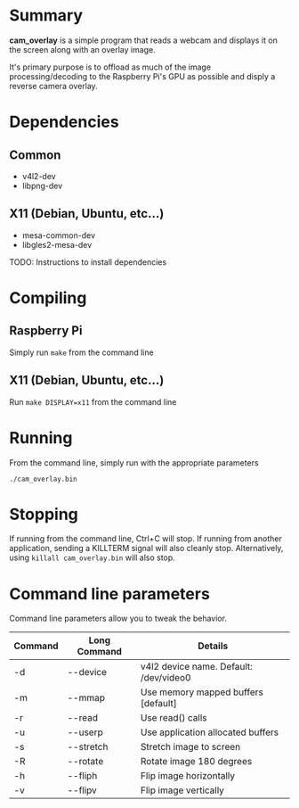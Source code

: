 # Summary
**cam_overlay** is a simple program that reads a webcam and displays it on the screen along with an overlay image.

It's primary purpose is to offload as much of the image processing/decoding to the Raspberry Pi's GPU as possible and disply a reverse camera overlay.

# Dependencies
## Common
- v4l2-dev
- libpng-dev

## X11 (Debian, Ubuntu, etc...)
 - mesa-common-dev
 - libgles2-mesa-dev

TODO: Instructions to install dependencies

# Compiling
## Raspberry Pi
Simply run `make` from the command line

## X11 (Debian, Ubuntu, etc...)
Run `make DISPLAY=x11` from the command line

# Running
From the command line, simply run with the appropriate parameters

`./cam_overlay.bin`

# Stopping
If running from the command line, Ctrl+C will stop.
If running from another application, sending a KILLTERM signal will also cleanly stop.
Alternatively, using `killall cam_overlay.bin` will also stop.

# Command line parameters

Command line parameters allow you to tweak the behavior.

| Command | Long Command | Details |
|---------|--------------|---------
| -d       | --device    | v4l2 device name. Default: /dev/video0
| -m       | --mmap      | Use memory mapped buffers [default]
| -r       | --read      | Use read() calls
| -u       | --userp     | Use application allocated buffers
| -s       | --stretch   | Stretch image to screen
| -R       | --rotate    | Rotate image 180 degrees
| -h       | --fliph     | Flip image horizontally
| -v       | --flipv     | Flip image vertically
